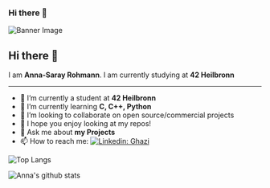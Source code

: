 ### Hi there 👋

![Banner Image](.png)

## Hi there 👋

I am **Anna-Saray Rohmann**. I am currently studying at **42 Heilbronn**

---

- 🔭 I’m currently a student at **42 Heilbronn**
- 🌱 I’m currently learning **C, C++, Python**
- 👯 I’m looking to collaborate on open source/commercial projects
- 🤔 I hope you enjoy looking at my repos!
- 💬 Ask me about **my Projects**
- 📫 How to reach me:
 [![Linkedin: Ghazi](https://img.shields.io/badge/-arohmann-blue?style=flat-square&logo=Linkedin&logoColor=white&link=https://www.linkedin.com/in/ghazi-khan/)](https://www.linkedin.com/in/anna-saray-rohmann-608152225/)

![Top Langs](https://github-readme-stats.vercel.app/api/top-langs/?username=arohmann111&layout=compact&theme=dark&hide_border=true)

![Anna's github stats](https://github-readme-stats.vercel.app/api?username=arohmann111&show_icons=true&hide_border=true&theme=dark)
